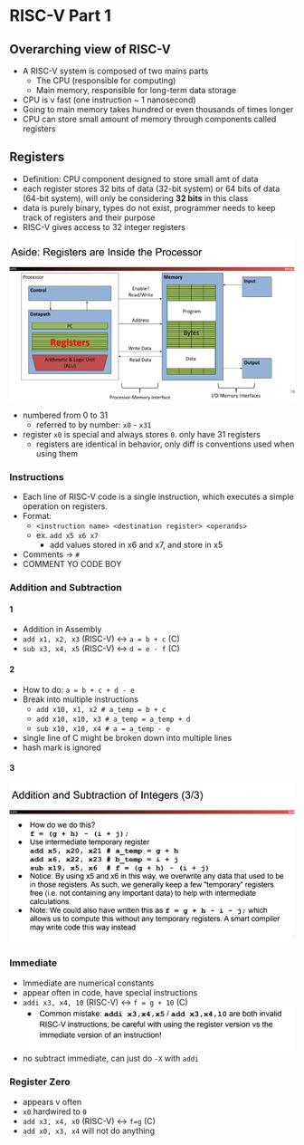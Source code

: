 # RISC-V Part 1

## Overarching view of RISC-V

- A RISC-V system is composed of two mains parts
    - The CPU (responsible for computing)
    - Main memory, responsible for long-term data storage
- CPU is v fast (one instruction ~ 1 nanosecond)
- Going to main memory takes hundred or even thousands of times longer
- CPU can store small amount of memory through components called registers

## Registers
- Definition: CPU component designed to store small amt of data
- each register stores 32 bits of data (32-bit system) or 64 bits of data (64-bit system), will only be considering **32 bits** in this class
- data is purely binary, types do not exist, programmer needs to keep track of registers and their purpose
- RISC-V gives access to 32 integer registers

![register_physical_location](img/register_physical_location.png)

- numbered from $0$ to $31$
    - referred to by number: `x0` - `x31`
- register `x0` is special and always stores `0`. only have 31 registers
    - registers are identical in behavior, only diff is conventions used when using them
### Instructions

- Each line of RISC-V code is a single instruction, which executes a simple operation on registers.
- Format:
    - `<instruction name> <destination register> <operands>`
    - ex. `add x5 x6 x7`
        - add values stored in x6 and x7, and store in x5
- Comments -> `#`
- COMMENT YO CODE BOY 

### Addition and Subtraction

#### 1

- Addition in Assembly
- `add x1, x2, x3` (RISC-V) <-> `a = b + c` (C)
- `sub x3, x4, x5` (RISC-V) <-> `d = e - f` (C)

#### 2

- How to do: `a = b + c + d - e`
- Break into multiple instructions
    - `add x10, x1, x2 # a_temp = b + c`
    - `add x10, x10, x3 # a_temp = a_temp + d`
    - `sub x10, x10, x4 # a = a_temp - e`
- single line of C might be broken down into multiple lines
- hash mark is ignored

#### 3

![add_sub_int_pt3](img/add_sub_int_pt3.png)

### Immediate

- Immediate are numerical constants
- appear often in code, have special instructions
- `addi x3, x4, 10` (RISC-V) <-> `f = g + 10` (C) 
![add_addi_common_mistakes](img/add_addi_common_mistakes.png)
- no subtract immediate, can just do `-X` with `addi`

### Register Zero
- appears v often
- `x0` hardwired to `0`
- `add x3, x4, x0` (RISC-V) <-> `f=g` (C)
- `add x0, x3, x4` will not do anything


